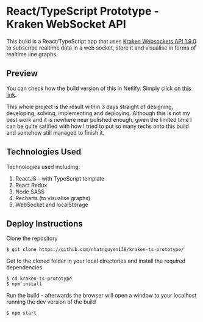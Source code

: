 # React/TypeScript Prototype - Kraken WebSocket API

This build is a React/TypeScript app that uses [Kraken Websockets API 1.9.0](https://docs.kraken.com/websockets/) to subscribe realtime data in a web socket, store it and visualise in forms of realtime line graphs.


## Preview

You can check how the build version of this in Netlify. Simply click on [this link](https://live-crypto-ticker-by-nhatnguyen138.netlify.app/).

This whole project is the result within 3 days straight of designing, developing, solving, implementing and deploying. Although this is not my best work and it is nowhere near polished enough, given the limited time I can be quite satified with how I tried to put so many techs onto this build and somehow still managed to finish it.


## Technologies Used

Technologies used including:

1.  ReactJS - with TypeScript template
2.  React Redux
3.  Node SASS
4.  Recharts (to visualise graphs)
5.  WebSocket and localStorage


## Deploy Instructions

Clone the repository
```
$ git clone https://github.com/nhatnguyen138/kraken-ts-prototype/
```

Get to the cloned folder in your local directories and install the required dependencies
```
$ cd kraken-ts-prototype
$ npm install
```

Run the build - afterwards the browser will open a window to your localhost running the dev version of the build
```
$ npm start
```
